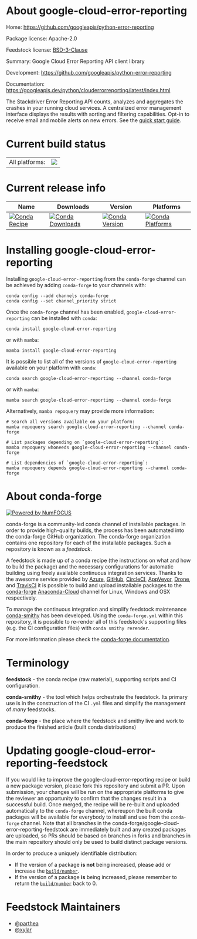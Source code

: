 About google-cloud-error-reporting
==================================

Home: https://github.com/googleapis/python-error-reporting

Package license: Apache-2.0

Feedstock license: [BSD-3-Clause](https://github.com/conda-forge/google-cloud-error-reporting-feedstock/blob/main/LICENSE.txt)

Summary: Google Cloud Error Reporting API client library

Development: https://github.com/googleapis/python-error-reporting

Documentation: https://googleapis.dev/python/clouderrorreporting/latest/index.html

The Stackdriver Error Reporting API counts, analyzes and aggregates the crashes in your running cloud services. A centralized error management interface displays the results with sorting and filtering capabilities. Opt-in to receive email and mobile alerts on new errors.
See the [quick start guide](https://googleapis.dev/python/clouderrorreporting/latest/index.html#quick-start).

Current build status
====================


<table><tr><td>All platforms:</td>
    <td>
      <a href="https://dev.azure.com/conda-forge/feedstock-builds/_build/latest?definitionId=9596&branchName=main">
        <img src="https://dev.azure.com/conda-forge/feedstock-builds/_apis/build/status/google-cloud-error-reporting-feedstock?branchName=main">
      </a>
    </td>
  </tr>
</table>

Current release info
====================

| Name | Downloads | Version | Platforms |
| --- | --- | --- | --- |
| [![Conda Recipe](https://img.shields.io/badge/recipe-google--cloud--error--reporting-green.svg)](https://anaconda.org/conda-forge/google-cloud-error-reporting) | [![Conda Downloads](https://img.shields.io/conda/dn/conda-forge/google-cloud-error-reporting.svg)](https://anaconda.org/conda-forge/google-cloud-error-reporting) | [![Conda Version](https://img.shields.io/conda/vn/conda-forge/google-cloud-error-reporting.svg)](https://anaconda.org/conda-forge/google-cloud-error-reporting) | [![Conda Platforms](https://img.shields.io/conda/pn/conda-forge/google-cloud-error-reporting.svg)](https://anaconda.org/conda-forge/google-cloud-error-reporting) |

Installing google-cloud-error-reporting
=======================================

Installing `google-cloud-error-reporting` from the `conda-forge` channel can be achieved by adding `conda-forge` to your channels with:

```
conda config --add channels conda-forge
conda config --set channel_priority strict
```

Once the `conda-forge` channel has been enabled, `google-cloud-error-reporting` can be installed with `conda`:

```
conda install google-cloud-error-reporting
```

or with `mamba`:

```
mamba install google-cloud-error-reporting
```

It is possible to list all of the versions of `google-cloud-error-reporting` available on your platform with `conda`:

```
conda search google-cloud-error-reporting --channel conda-forge
```

or with `mamba`:

```
mamba search google-cloud-error-reporting --channel conda-forge
```

Alternatively, `mamba repoquery` may provide more information:

```
# Search all versions available on your platform:
mamba repoquery search google-cloud-error-reporting --channel conda-forge

# List packages depending on `google-cloud-error-reporting`:
mamba repoquery whoneeds google-cloud-error-reporting --channel conda-forge

# List dependencies of `google-cloud-error-reporting`:
mamba repoquery depends google-cloud-error-reporting --channel conda-forge
```


About conda-forge
=================

[![Powered by
NumFOCUS](https://img.shields.io/badge/powered%20by-NumFOCUS-orange.svg?style=flat&colorA=E1523D&colorB=007D8A)](https://numfocus.org)

conda-forge is a community-led conda channel of installable packages.
In order to provide high-quality builds, the process has been automated into the
conda-forge GitHub organization. The conda-forge organization contains one repository
for each of the installable packages. Such a repository is known as a *feedstock*.

A feedstock is made up of a conda recipe (the instructions on what and how to build
the package) and the necessary configurations for automatic building using freely
available continuous integration services. Thanks to the awesome service provided by
[Azure](https://azure.microsoft.com/en-us/services/devops/), [GitHub](https://github.com/),
[CircleCI](https://circleci.com/), [AppVeyor](https://www.appveyor.com/),
[Drone](https://cloud.drone.io/welcome), and [TravisCI](https://travis-ci.com/)
it is possible to build and upload installable packages to the
[conda-forge](https://anaconda.org/conda-forge) [Anaconda-Cloud](https://anaconda.org/)
channel for Linux, Windows and OSX respectively.

To manage the continuous integration and simplify feedstock maintenance
[conda-smithy](https://github.com/conda-forge/conda-smithy) has been developed.
Using the ``conda-forge.yml`` within this repository, it is possible to re-render all of
this feedstock's supporting files (e.g. the CI configuration files) with ``conda smithy rerender``.

For more information please check the [conda-forge documentation](https://conda-forge.org/docs/).

Terminology
===========

**feedstock** - the conda recipe (raw material), supporting scripts and CI configuration.

**conda-smithy** - the tool which helps orchestrate the feedstock.
                   Its primary use is in the construction of the CI ``.yml`` files
                   and simplify the management of *many* feedstocks.

**conda-forge** - the place where the feedstock and smithy live and work to
                  produce the finished article (built conda distributions)


Updating google-cloud-error-reporting-feedstock
===============================================

If you would like to improve the google-cloud-error-reporting recipe or build a new
package version, please fork this repository and submit a PR. Upon submission,
your changes will be run on the appropriate platforms to give the reviewer an
opportunity to confirm that the changes result in a successful build. Once
merged, the recipe will be re-built and uploaded automatically to the
`conda-forge` channel, whereupon the built conda packages will be available for
everybody to install and use from the `conda-forge` channel.
Note that all branches in the conda-forge/google-cloud-error-reporting-feedstock are
immediately built and any created packages are uploaded, so PRs should be based
on branches in forks and branches in the main repository should only be used to
build distinct package versions.

In order to produce a uniquely identifiable distribution:
 * If the version of a package **is not** being increased, please add or increase
   the [``build/number``](https://docs.conda.io/projects/conda-build/en/latest/resources/define-metadata.html#build-number-and-string).
 * If the version of a package **is** being increased, please remember to return
   the [``build/number``](https://docs.conda.io/projects/conda-build/en/latest/resources/define-metadata.html#build-number-and-string)
   back to 0.

Feedstock Maintainers
=====================

* [@parthea](https://github.com/parthea/)
* [@xylar](https://github.com/xylar/)

